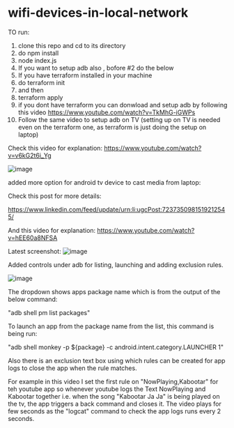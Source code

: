 # wifi-devices-in-local-network

TO run:
1. clone this repo and cd to its directory
2. do npm install
3. node index.js
4. If you want to setup adb also , bofore #2 do the below
5. If you have terraform installed in your machine
6. do terraform init
7. and then
8. terraform apply
9. if you dont have terraform you can donwload and setup adb by following this video https://www.youtube.com/watch?v=TkMhG-iGWPs
10. Follow the same video to setup adb on TV (setting up on TV is needed even on the terraform one, as terraform is just doing the setup on laptop)

Check this video for explanation: https://www.youtube.com/watch?v=v6kG2t6i_Yg

![image](https://github.com/user-attachments/assets/161de2cc-49be-4771-8df3-35b9c4c817d3)

added more option for android tv device to cast media from laptop:

Check this post for more details:

https://www.linkedin.com/feed/update/urn:li:ugcPost:7237350981519212545/

And this video for explanation: https://www.youtube.com/watch?v=hEE60a8NFSA

Latest screenshot: ![image](https://github.com/user-attachments/assets/2d581d16-4cb2-42fb-9e3f-07d989855389)

Added controls under adb for listing, launching and adding exclusion rules.

![image](https://github.com/user-attachments/assets/1d523220-f680-4ea2-9ef1-0b19c9552ea5)

The dropdown shows apps package name which is from the output of the below command:

"adb shell pm list packages"

To launch an app from the package name from the list, this command is being run:

"adb shell monkey -p ${package} -c android.intent.category.LAUNCHER 1"

Also there is an exclusion text box using which rules can be created for app logs to close the app when the rule matches.

For example in this video I set the first rule on "NowPlaying,Kabootar" for teh youtube app so whenever youtube logs the Text NowPlaying and Kabootar together i.e. when the song "Kabootar Ja Ja" is being played on the tv, the app triggers a back command and closes it. The video plays for few seconds as the "logcat" command to check the app logs runs every 2 seconds.

